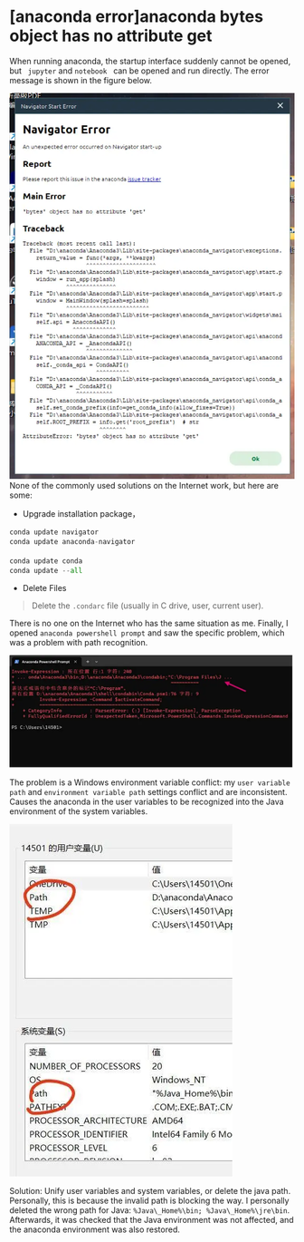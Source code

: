 # [anaconda error]anaconda bytes object has no attribute get


When running anaconda, the startup interface suddenly cannot be opened, but ` jupyter` and `notebook ` can be opened and run directly. The error message is shown in the figure below.

![I can’t quite understand this](/img/anaconda.en-20240523120650966.webp)
None of the commonly used solutions on the Internet work, but here are some:

-   Upgrade installation package，

```python
conda update navigator
conda update anaconda-navigator

conda update conda
conda update --all
```

-   Delete Files

> Delete the `.condarc` file (usually in C drive, user, current user).

There is no one on the Internet who has the same situation as me. Finally, I opened `anaconda powershell prompt` and saw the specific problem, which was a problem with path recognition.

![Although only a J was exposed, I still noticed that it was java](/img/anaconda.zh-cn-20240802115711967.webp)

The problem is a Windows environment variable conflict: my `user variable path` and `environment variable path` settings conflict and are inconsistent. Causes the anaconda in the user variables to be recognized into the Java environment of the system variables.

![Solution: Unify user variables and system variables, or delete the java path](/img/anaconda.zh-cn-20240802115752502.webp)

Solution: Unify user variables and system variables, or delete the java path. Personally, this is because the invalid path is blocking the way. I personally deleted the wrong path for Java: `%Java\_Home%\bin; %Java\_Home%\jre\bin`. Afterwards, it was checked that the Java environment was not affected, and the anaconda environment was also restored.


